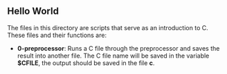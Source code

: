 ## Hello World
The files in this directory are scripts that serve as an introduction to C. These files and their functions are:
- __0-preprocessor__: Runs a C file through the preprocessor and saves the result into another file. The C file name will be saved in the variable __$CFILE__, the output should be saved in the file __c__. 